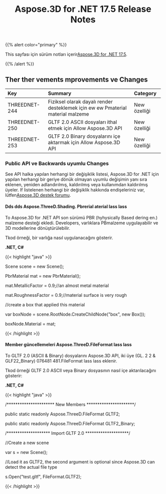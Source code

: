 ﻿---
title: Aspose.3D for .NET 17.5 Release Notes
type: docs
weight: 80
url: /tr/net/aspose-3d-for-net-17-5-release-notes/
---
{{% alert color="primary" %}} 

This sayfası için sürüm notları içerir[Aspose.3D for .NET 17.5](https://www.nuget.org/packages/Aspose.3D/17.5.0).

{{% /alert %}} 
## **Ther ther vements mprovements ve Changes**

|**Key**|**Summary**|**Category**|
|:- |:- |:- |
|THREEDNET-244|Fiziksel olarak dayalı render desteklemek için ew ew Pmaterial material malzeme|New özelliği|
|THREEDNET-250|GLTF 2.0 ASCII dosyaları ithal etmek için Allow Aspose.3D API|New özelliği|
|THREEDNET-253|GLTF 2.0 Binary dosyalarını içe aktarmak için Allow Aspose.3D API|New özelliği|
### **Public API ve Backwards uyumlu Changes**
See API halka yapılan herhangi bir değişiklik listesi, Aspose.3D for .NET için yapılan herhangi bir geriye dönük olmayan uyumlu değişimin yanı sıra eklenen, yeniden adlandırılmış, kaldırılmış veya kullanımdan kaldırılmış üyeler. If listelenen herhangi bir değişiklik hakkında endişeleriniz var, lütfen[Aspose.3D destek forumu](https://forum.aspose.com/c/3d/18).
#### **Dds dds Aspose.ThreeD.Shading. Pbrerial aterial lass lass**
To Aspose.3D for .NET API son sürümü PBR (hyhysically Based dering en.) malzeme desteği ekledi. Developers, varlıklara PBmalzeme uygulayabilir ve 3D modellerine dönüştürülebilir.

Tkod örneği, bir varlığa nasıl uygulanacağını gösterir.

**.NET, C#**

{{< highlight "java" >}}

 Scene scene = new Scene();

PbrMaterial mat = new PbrMaterial();

mat.MetallicFactor = 0.9;//an almost metal material

mat.RoughnessFactor = 0.9;//material surface is very rough

//create a box that applied this material

var boxNode = scene.RootNode.CreateChildNode("box", new Box());

boxNode.Material = mat;

{{< /highlight >}}
#### **Member güncellemeleri Aspose.ThreeD.FileFormat lass lass**
To GLTF 2.0 (ASCII & Binary) dosyalarını Aspose.3D API, iki üye (GL. 2 2 & GLF22_Binary) 076481 481.FileFormat lass lass eklenir.

Tkod örneği GLTF 2.0 ASCII veya Binary dosyasının nasıl içe aktarılacağını gösterir:

**.NET, C#**

{{< highlight "java" >}}

 /********************** New Members **********************/

public static readonly Aspose.ThreeD.FileFormat GLTF2;

public static readonly Aspose.ThreeD.FileFormat GLTF2_Binary;



/******************** Import GLTF 2.0 ********************/

//Create a new scene

var s = new Scene();

//Load it as GLTF2, the second argument is optional since Aspose.3D can detect the actual file type

s.Open("test.gltf", FileFormat.GLTF2);

{{< /highlight >}}

